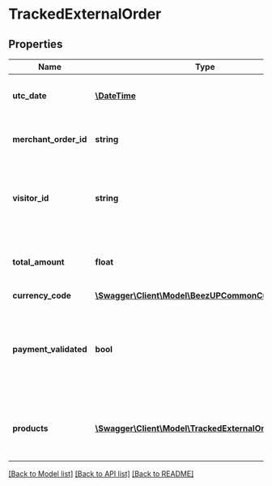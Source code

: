 # TrackedExternalOrder

## Properties
Name | Type | Description | Notes
------------ | ------------- | ------------- | -------------
**utc_date** | [**\DateTime**](\DateTime.md) | The utc date of the external order. | 
**merchant_order_id** | **string** | The merchant order identifier | 
**visitor_id** | **string** | Can be null. The visitor identifier related to this external order | [optional] 
**total_amount** | **float** | The total amount related to the external order. | 
**currency_code** | [**\Swagger\Client\Model\BeezUPCommonCurrencyCode**](BeezUPCommonCurrencyCode.md) |  | 
**payment_validated** | **bool** | Indicate if the payment of this external order has been validated or not. | 
**products** | [**\Swagger\Client\Model\TrackedExternalOrderProduct[]**](TrackedExternalOrderProduct.md) | Can be null. the product list related to this external order. | [optional] 

[[Back to Model list]](../README.md#documentation-for-models) [[Back to API list]](../README.md#documentation-for-api-endpoints) [[Back to README]](../README.md)



